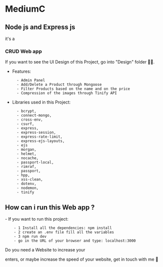 # MediumC
 
 <h2>Node js and Express js</h2>
 
 it's a<br>
<h3>CRUD Web app</h3>

If you want to see the UI Design of this Project, go into "Design" folder 📁📂.<br>

- Features:
        
        - Admin Panel
        - Add/Delete a Product through Mongoose
        - Filter Products based on the name and on the price
        - Compression of the images through Tinify API
        
        
- Libraries used in this Project:
        
        - bcrypt,
        - connect-mongo,
        - cross-env,
        - csurf,
        - express,
        - express-session,
        - express-rate-limit,
        - express-ejs-layouts,
        - ejs
        - morgan,
        - helmet,
        - nocache,
        - passport-local,
        - rimraf,
        - passport,
        - hpp,
        - xss-clean,
        - dotenv,
        - nodemon,
        - tinify

<h2>How can i run this Web app ?</h2>
- If you want to run this project:

        - 1 Install all the dependencies: npm install
        - 2 create an .env file fill all the variables
        - 3 npm run dev
        - go in the URL of your browser and type: localhost:3000

Do you need a Website to increase your

enters, or maybe increase the speed of your website, get in touch with me 🚀
